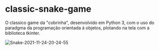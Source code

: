 # classic-snake-game
O classico game da "cobrinha", desenvolvido em Python 3, com o uso do paradgma da programação orientada á objetos, plotando na tela com a biblioteca tkinter.

![Snake-2021-11-24-20-24-55](https://user-images.githubusercontent.com/73229294/143325257-f4c389a2-2cf4-4317-8c7f-e6d8618037ff.gif)
